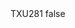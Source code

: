 <?xml version="1.0" encoding="UTF-8"?>
<CustomMetadata xmlns="http://soap.sforce.com/2006/04/metadata">
    <label>TXU281</label>
    <protected>false</protected>
</CustomMetadata>
